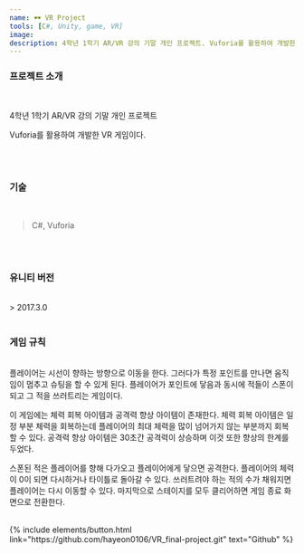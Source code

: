 ```yaml
---
name: 🕶 VR Project
tools: [C#, Unity, game, VR]
image:
description: 4학년 1학기 AR/VR 강의 기말 개인 프로젝트. Vuforia를 활용하여 개발한 VR 게임이다.
---
```


### **프로젝트 소개**
<br>

4학년 1학기 AR/VR 강의 기말 개인 프로젝트

Vuforia를 활용하여 개발한 VR 게임이다.
  

<br>
<br>

### **기술**
<br>

> C#, Vuforia
<br>
<br>



### **유니티 버전**

<br>
> 2017.3.0

<br>
<br>

### **게임 규칙**

<br>
플레이어는 시선이 향하는 방향으로 이동을 한다. 그러다가 특정 포인트를 만나면 움직임이 멈추고 슈팅을 할 수 있게 된다.
플레이어가 포인트에 닿음과 동시에 적들이 스폰이 되고 그 적을 쓰러트리는 게임이다.

이 게임에는 체력 회복 아이템과 공격력 향상 아이템이 존재한다.
체력 회복 아이템은 일정 부분 체력을 회복하는데 플레이어의 최대 체력을 많이 넘어가지 않는 부분까지 회복할 수 있다.
공격력 향상 아이템은 30초간 공격력이 상승하며 이것 또한 향상의 한계를 두었다.

스폰된 적은 플레이어를 향해 다가오고 플레이어에게 닿으면 공격한다. 플레이어의 체력이 0이 되면 다시하거나 타이틀로 돌아갈 수 있다. 
쓰러트려야 하는 적의 수가 채워지면 플레이어는 다시 이동할 수 있다. 마지막으로 스테이지를 모두 클리어하면 게임 종료 화면으로 전환한다.
<br>
<br>



<p class="text-center">
{% include elements/button.html link="https://github.com/hayeon0106/VR_final-project.git" text="Github" %}
</p>